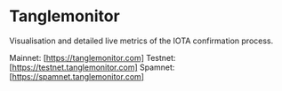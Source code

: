 # Tanglemonitor
Visualisation and detailed live metrics of the IOTA confirmation process.

Mainnet: [https://tanglemonitor.com]
Testnet: [https://testnet.tanglemonitor.com]
Spamnet: [https://spamnet.tanglemonitor.com]
